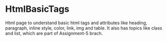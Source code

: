 # HtmlBasicTags
Html page to understand basic html tags and attributes like heading, paragraph, inline style, color, link, img and table.
It also has topics like class and list, which are part of Assignment-5 brach.
